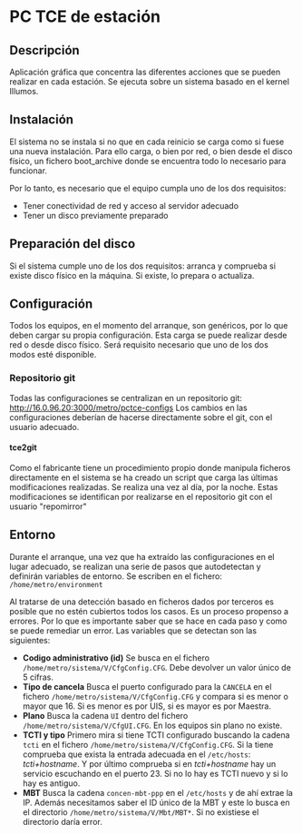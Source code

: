 # PC TCE de estación
## Descripción
Aplicación gráfica que concentra las diferentes acciones que se pueden realizar en cada estación. Se ejecuta sobre un sistema basado en el kernel Illumos.

## Instalación
El sistema no se instala si no que en cada reinicio se carga como si fuese una nueva instalación. Para ello carga, o bien por red, o bien desde el disco físico, un fichero boot_archive donde se encuentra todo lo necesario para funcionar.

Por lo tanto, es necesario que el equipo cumpla uno de los dos requisitos: 
* Tener conectividad de red y acceso al servidor adecuado
* Tener un disco previamente preparado

## Preparación del disco
Si el sistema cumple uno de los dos requisitos: arranca y comprueba si existe disco físico en la máquina. Si existe, lo prepara o actualiza.

## Configuración
Todos los equipos, en el momento del arranque, son genéricos, por lo que  deben cargar su propia configuración. Esta carga se puede realizar desde red o desde disco físico. Será requisito necesario que uno de los dos modos esté disponible.

### Repositorio git
Todas las configuraciones se centralizan en un repositorio git:
http://16.0.96.20:3000/metro/pctce-configs
Los cambios en las configuraciones deberían de hacerse directamente sobre el git, con el usuario adecuado. 

#### tce2git
Como el fabricante tiene un procedimiento propio donde manipula ficheros directamente en el sistema se ha creado un script que carga las últimas modificaciones realizadas. Se realiza una vez al día, por la noche. Estas modificaciones se identifican por realizarse en el repositorio git con el usuario "repomirror"

## Entorno
Durante el arranque, una vez que ha extraído las configuraciones en el lugar adecuado, se realizan una serie de pasos que autodetectan y definirán variables de entorno. Se escriben en el fichero: `/home/metro/environment`

Al tratarse de una detección basado en ficheros dados por terceros es posible que no estén cubiertos todos los casos. Es un proceso propenso a errores. Por lo que es importante saber que se hace en cada paso y como se puede remediar un error. Las variables que se detectan son las siguientes:
* **Codigo administrativo (id)**
 Se busca en el fichero `/home/metro/sistema/V/CfgConfig.CFG`. Debe devolver un valor único de 5 cifras.
* **Tipo de cancela**
 Busca el puerto configurado para la `CANCELA` en el fichero `/home/metro/sistema/V/CfgConfig.CFG` y compara si es menor o mayor que 16. Si es menor es por UIS, si es mayor es por Maestra.
* **Plano**
 Busca la cadena `UI` dentro del fichero `/home/metro/sistema/V/CfgUI.CFG`. En los equipos sin plano no existe.
* **TCTI y tipo**
 Primero mira si tiene TCTI configurado buscando la cadena `tcti` en el fichero `/home/metro/sistema/V/CfgConfig.CFG`. Si la tiene comprueba que exista la entrada adecuada en el `/etc/hosts`: *tcti+hostname*. Y por último comprueba si en *tcti+hostname* hay un servicio escuchando en el puerto 23. Si no lo hay es TCTI nuevo y si lo hay es antiguo.
* **MBT**
 Busca la cadena `concen-mbt-ppp` en el `/etc/hosts` y de ahí extrae la IP. Además necesitamos saber el ID único de la MBT y este lo busca en el directorio `/home/metro/sistema/V/Mbt/MBT*`. Si no existiese el directorio daría error.

